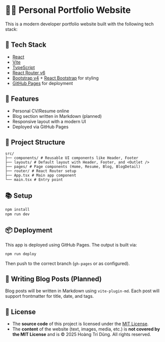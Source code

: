 # 🧑‍💻 Personal Portfolio Website

This is a modern developer portfolio website built with the following tech stack:

## 🚀 Tech Stack
- [React](https://reactjs.org/)
- [Vite](https://vitejs.dev/)
- [TypeScript](https://www.typescriptlang.org/)
- [React Router v6](https://reactrouter.com/)
- [Bootstrap v4](https://getbootstrap.com/docs/4.0/getting-started/introduction/) + [React Bootstrap](https://react-bootstrap.github.io/) for styling
- [GitHub Pages](https://pages.github.com/) for deployment

## 📄 Features
- Personal CV/Resume online
- Blog section written in Markdown (planned)
- Responsive layout with a modern UI
- Deployed via GitHub Pages

## 📁 Project Structure

```
src/
├── components/ # Reusable UI components like Header, Footer
├── layouts/ # Default layout with Header, Footer, and <Outlet />
├── pages/ # Page components (Home, Resume, Blog, BlogDetail)
├── router/ # React Router setup
├── App.tsx # Main app component
└── main.tsx # Entry point
```

## 📚 Setup

```bash
npm install
npm run dev
```

## 📦 Deployment
This app is deployed using GitHub Pages. The output is built via:
```bash
npm run deploy
```
Then push to the correct branch (`gh-pages` or as configured).

## 📘 Writing Blog Posts (Planned)
Blog posts will be written in Markdown using `vite-plugin-md`. Each post will support frontmatter for title, date, and tags.

## 📝 License

- The **source code** of this project is licensed under the [MIT License](./LICENSE).
- The **content** of the website (text, images, media, etc.) is **not covered by the MIT License** and is © 2025 Hoàng Trí Dũng. All rights reserved.

